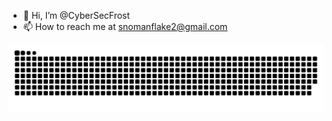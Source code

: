 - 👋 Hi, I’m @CyberSecFrost
- 📫 How to reach me at snomanflake2@gmail.com

<div align="center">
 
  <img  src="https://github.com/1999AZZAR/1999AZZAR/blob/main/resources/img/grid-snake.svg"
       alt="snake" />
</div>
<!---
AvalancheSnowman/AvalancheSnowman is a ✨ special ✨ repository because its `README.md` (this file) appears on your GitHub profile.
You can click the Preview link to take a look at your changes.
--->

